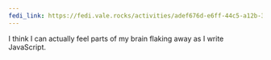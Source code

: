 ```yaml
---
fedi_link: https://fedi.vale.rocks/activities/adef676d-e6ff-44c5-a12b-3cc0f3ca1ecc
---
```


I think I can actually feel parts of my brain flaking away as I write JavaScript.

